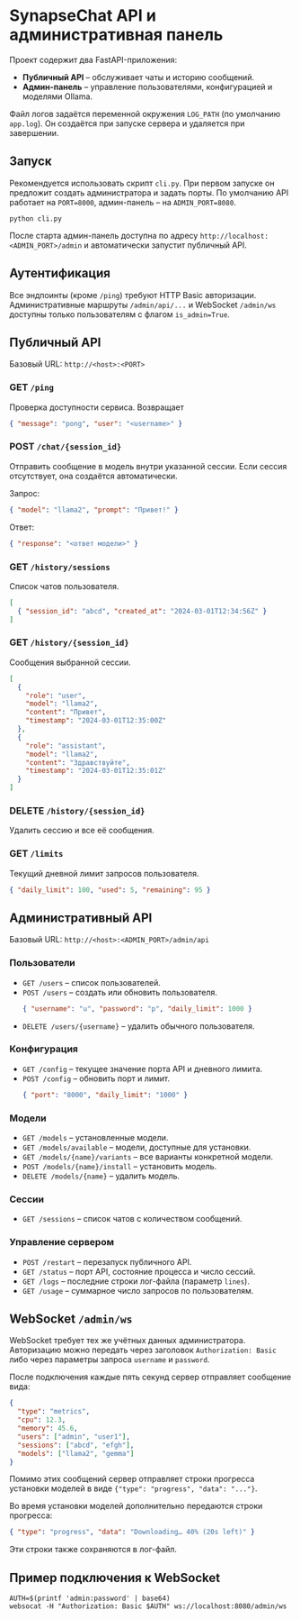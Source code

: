 # SynapseChat API и административная панель


Проект содержит два FastAPI-приложения:

* **Публичный API** – обслуживает чаты и историю сообщений.
* **Админ-панель** – управление пользователями, конфигурацией и моделями Ollama.


Файл логов задаётся переменной окружения `LOG_PATH` (по умолчанию `app.log`). Он
создаётся при запуске сервера и удаляется при завершении.

## Запуск

Рекомендуется использовать скрипт `cli.py`. При первом запуске он предложит
создать администратора и задать порты. По умолчанию API работает на `PORT=8000`,
админ-панель – на `ADMIN_PORT=8080`.

```
python cli.py
```

После старта админ-панель доступна по адресу
`http://localhost:<ADMIN_PORT>/admin` и автоматически запустит публичный API.

## Аутентификация

Все эндпоинты (кроме `/ping`) требуют HTTP Basic авторизации. Административные
маршруты `/admin/api/...` и WebSocket `/admin/ws` доступны только пользователям с
флагом `is_admin=True`.

## Публичный API

Базовый URL: `http://<host>:<PORT>`

### GET `/ping`
Проверка доступности сервиса. Возвращает
```json
{ "message": "pong", "user": "<username>" }
```

### POST `/chat/{session_id}`
Отправить сообщение в модель внутри указанной сессии. Если сессия отсутствует,
она создаётся автоматически.

Запрос:
```json
{ "model": "llama2", "prompt": "Привет!" }
```
Ответ:
```json
{ "response": "<ответ модели>" }
```

### GET `/history/sessions`
Список чатов пользователя.
```json
[
  { "session_id": "abcd", "created_at": "2024-03-01T12:34:56Z" }
]
```

### GET `/history/{session_id}`
Сообщения выбранной сессии.
```json
[
  {
    "role": "user",
    "model": "llama2",
    "content": "Привет",
    "timestamp": "2024-03-01T12:35:00Z"
  },
  {
    "role": "assistant",
    "model": "llama2",
    "content": "Здравствуйте",
    "timestamp": "2024-03-01T12:35:01Z"
  }
]
```

### DELETE `/history/{session_id}`
Удалить сессию и все её сообщения.

### GET `/limits`
Текущий дневной лимит запросов пользователя.
```json
{ "daily_limit": 100, "used": 5, "remaining": 95 }
```

## Административный API

Базовый URL: `http://<host>:<ADMIN_PORT>/admin/api`

### Пользователи
* `GET /users` – список пользователей.
* `POST /users` – создать или обновить пользователя.
  ```json
  { "username": "u", "password": "p", "daily_limit": 1000 }
  ```
* `DELETE /users/{username}` – удалить обычного пользователя.

### Конфигурация
* `GET /config` – текущее значение порта API и дневного лимита.
* `POST /config` – обновить порт и лимит.
  ```json
  { "port": "8000", "daily_limit": "1000" }
  ```

### Модели
* `GET /models` – установленные модели.
* `GET /models/available` – модели, доступные для установки.
* `GET /models/{name}/variants` – все варианты конкретной модели.
* `POST /models/{name}/install` – установить модель.
* `DELETE /models/{name}` – удалить модель.

### Сессии
* `GET /sessions` – список чатов с количеством сообщений.

### Управление сервером
* `POST /restart` – перезапуск публичного API.
* `GET /status` – порт API, состояние процесса и число сессий.
* `GET /logs` – последние строки лог-файла (параметр `lines`).
* `GET /usage` – суммарное число запросов по пользователям.

## WebSocket `/admin/ws`

WebSocket требует тех же учётных данных администратора. Авторизацию можно
передать через заголовок `Authorization: Basic` либо через параметры запроса
`username` и `password`.

После подключения каждые пять секунд сервер отправляет сообщение вида:
```json
{
  "type": "metrics",
  "cpu": 12.3,
  "memory": 45.6,
  "users": ["admin", "user1"],
  "sessions": ["abcd", "efgh"],
  "models": ["llama2", "gemma"]
}
```
Помимо этих сообщений сервер отправляет строки прогресса установки моделей в виде `{"type": "progress", "data": "..."}`.

Во время установки моделей дополнительно передаются строки прогресса:
```json
{ "type": "progress", "data": "Downloading… 40% (20s left)" }
```
Эти строки также сохраняются в лог-файл.

## Пример подключения к WebSocket

```
AUTH=$(printf 'admin:password' | base64)
websocat -H "Authorization: Basic $AUTH" ws://localhost:8080/admin/ws
```
